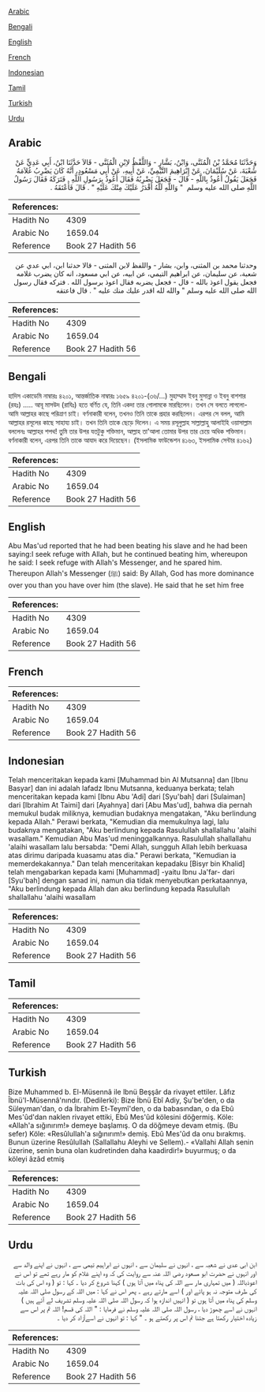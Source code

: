 [Arabic](#arabic)

[Bengali](#bengali)

[English](#english)

[French](#french)

[Indonesian](#indonesian)

[Tamil](#tamil)

[Turkish](#turkish)

[Urdu](#urdu)

## Arabic


<div dir="rtl" lang="ar" style={{fontSize:'larger',backgroundColor:'#f8f9fa',padding:20}}>
وَحَدَّثَنَا مُحَمَّدُ بْنُ الْمُثَنَّى، وَابْنُ، بَشَّارٍ - وَاللَّفْظُ لاِبْنِ الْمُثَنَّى - قَالاَ حَدَّثَنَا ابْنُ، أَبِي عَدِيٍّ عَنْ شُعْبَةَ، عَنْ سُلَيْمَانَ، عَنْ إِبْرَاهِيمَ التَّيْمِيِّ، عَنْ أَبِيهِ، عَنْ أَبِي مَسْعُودٍ، أَنَّهُ كَانَ يَضْرِبُ غُلاَمَهُ فَجَعَلَ يَقُولُ أَعُوذُ بِاللَّهِ - قَالَ - فَجَعَلَ يَضْرِبُهُ فَقَالَ أَعُوذُ بِرَسُولِ اللَّهِ ‏.‏ فَتَرَكَهُ فَقَالَ رَسُولُ اللَّهِ صلى الله عليه وسلم ‏ "‏ وَاللَّهِ لَلَّهُ أَقْدَرُ عَلَيْكَ مِنْكَ عَلَيْهِ ‏"‏ ‏.‏ قَالَ فَأَعْتَقَهُ ‏.‏
</div>
<div style={{backgroundColor:'#f8f9fa',padding:20, marginBottom: 10}}><table> <thead> <tr> <th>References:</th> <th></th> </tr> </thead> <tbody><tr><td>Hadith No</td><td>4309</td></tr><tr><td>Arabic No</td><td>1659.04</td></tr><tr><td>Reference</td><td>Book 27 Hadith 56</td></tr></tbody></table></div>


<div dir="rtl" lang="ar" style={{fontSize:'larger',backgroundColor:'#f8f9fa',padding:20}}>
وحدثنا محمد بن المثنى، وابن، بشار - واللفظ لابن المثنى - قالا حدثنا ابن، ابي عدي عن شعبة، عن سليمان، عن ابراهيم التيمي، عن ابيه، عن ابي مسعود، انه كان يضرب غلامه فجعل يقول اعوذ بالله - قال - فجعل يضربه فقال اعوذ برسول الله . فتركه فقال رسول الله صلى الله عليه وسلم " والله لله اقدر عليك منك عليه " . قال فاعتقه
</div>
<div style={{backgroundColor:'#f8f9fa',padding:20, marginBottom: 10}}><table> <thead> <tr> <th>References:</th> <th></th> </tr> </thead> <tbody><tr><td>Hadith No</td><td>4309</td></tr><tr><td>Arabic No</td><td>1659.04</td></tr><tr><td>Reference</td><td>Book 27 Hadith 56</td></tr></tbody></table></div>

## Bengali


<div dir="ltr" lang="bn" style={{fontSize:'larger',backgroundColor:'#f8f9fa',padding:20}}>
হাদিস একাডেমি নাম্বারঃ ৪২০১, আন্তর্জাতিক নাম্বারঃ ১৬৫৯ ৪২০১-(৩৬/...) মুহাম্মাদ ইবনু মুসান্না ও ইবনু বাশশার (রহঃ) ..... আবূ মাসউদ (রাযিঃ) হতে বর্ণিত যে, তিনি একদা তার গোলামকে মারছিলেন। তখন সে বলতে লাগলো- আমি আল্লাহর কাছে পরিত্রাণ চাই। বর্ণনাকারী বলেন, তখনও তিনি তাকে প্রহার করছিলেন। এরপর সে বলল, আমি আল্লাহর রসূলের কাছে সাহায্য চাই। তখন তিনি তাকে ছেড়ে দিলেন। এ সময় রসূলুল্লাহ সাল্লাল্লাহু আলাইহি ওয়াসাল্লাম বললেনঃ আল্লাহর শপথ! তুমি তার উপর যতটুকু শক্তিমান, আল্লাহ তা'আলা তোমার উপর তার চেয়ে অধিক শক্তিমান। বর্ণনাকারী বলেন, এরপর তিনি তাকে আযাদ করে দিয়েছেন। (ইসলামিক ফাউন্ডেশন ৪১৬৩, ইসলামিক সেন্টার ৪১৬২)
</div>
<div style={{backgroundColor:'#f8f9fa',padding:20, marginBottom: 10}}><table> <thead> <tr> <th>References:</th> <th></th> </tr> </thead> <tbody><tr><td>Hadith No</td><td>4309</td></tr><tr><td>Arabic No</td><td>1659.04</td></tr><tr><td>Reference</td><td>Book 27 Hadith 56</td></tr></tbody></table></div>

## English


<div dir="ltr" lang="en" style={{fontSize:'larger',backgroundColor:'#f8f9fa',padding:20}}>
Abu Mas'ud reported that he had been beating his slave and he had been saying:I seek refuge with Allah, but he continued beating him, whereupon he said: I seek refuge with Allah's Messenger, and he spared him. Thereupon Allah's Messenger (ﷺ) said: By Allah, God has more dominance over you than you have over him (the slave). He said that he set him free
</div>
<div style={{backgroundColor:'#f8f9fa',padding:20, marginBottom: 10}}><table> <thead> <tr> <th>References:</th> <th></th> </tr> </thead> <tbody><tr><td>Hadith No</td><td>4309</td></tr><tr><td>Arabic No</td><td>1659.04</td></tr><tr><td>Reference</td><td>Book 27 Hadith 56</td></tr></tbody></table></div>

## French


<div dir="ltr" lang="fr" style={{fontSize:'larger',backgroundColor:'#f8f9fa',padding:20}}>

</div>
<div style={{backgroundColor:'#f8f9fa',padding:20, marginBottom: 10}}><table> <thead> <tr> <th>References:</th> <th></th> </tr> </thead> <tbody><tr><td>Hadith No</td><td>4309</td></tr><tr><td>Arabic No</td><td>1659.04</td></tr><tr><td>Reference</td><td>Book 27 Hadith 56</td></tr></tbody></table></div>

## Indonesian


<div dir="ltr" lang="id" style={{fontSize:'larger',backgroundColor:'#f8f9fa',padding:20}}>
Telah menceritakan kepada kami [Muhammad bin Al Mutsanna] dan [Ibnu Basyar] dan ini adalah lafadz Ibnu Mutsanna, keduanya berkata; telah menceritakan kepada kami [Ibnu Abu 'Adi] dari [Syu'bah] dari [Sulaiman] dari [Ibrahim At Taimi] dari [Ayahnya] dari [Abu Mas'ud], bahwa dia pernah memukul budak miliknya, kemudian budaknya mengatakan, "Aku berlindung kepada Allah." Perawi berkata, "Kemudian dia memukulnya lagi, lalu budaknya mengatakan, "Aku berlindung kepada Rasulullah shallallahu 'alaihi wasallam." Kemudian Abu Mas'ud meninggalkannya. Rasulullah shallallahu 'alaihi wasallam lalu bersabda: "Demi Allah, sungguh Allah lebih berkuasa atas dirimu daripada kuasamu atas dia." Perawi berkata, "Kemudian ia memerdekakannya." Dan telah menceritakan kepadaku [Bisyr bin Khalid] telah mengabarkan kepada kami [Muhammad] -yaitu Ibnu Ja'far- dari [Syu'bah] dengan sanad ini, namun dia tidak menyebutkan perkataannya, "Aku berlindung kepada Allah dan aku berlindung kepada Rasulullah shallallahu 'alaihi wasallam
</div>
<div style={{backgroundColor:'#f8f9fa',padding:20, marginBottom: 10}}><table> <thead> <tr> <th>References:</th> <th></th> </tr> </thead> <tbody><tr><td>Hadith No</td><td>4309</td></tr><tr><td>Arabic No</td><td>1659.04</td></tr><tr><td>Reference</td><td>Book 27 Hadith 56</td></tr></tbody></table></div>

## Tamil


<div dir="ltr" lang="ta" style={{fontSize:'larger',backgroundColor:'#f8f9fa',padding:20}}>

</div>
<div style={{backgroundColor:'#f8f9fa',padding:20, marginBottom: 10}}><table> <thead> <tr> <th>References:</th> <th></th> </tr> </thead> <tbody><tr><td>Hadith No</td><td>4309</td></tr><tr><td>Arabic No</td><td>1659.04</td></tr><tr><td>Reference</td><td>Book 27 Hadith 56</td></tr></tbody></table></div>

## Turkish


<div dir="ltr" lang="tr" style={{fontSize:'larger',backgroundColor:'#f8f9fa',padding:20}}>
Bize Muhammed b. El-Müsennâ ile lbnü Beşşâr da rivayet ettiler. Lâfız Îbnü'l-Müsennâ'nındır. (Dedilerki): Bize İbnü Ebî Adiy, Şu'be'den, o da Süleyman'dan, o da İbrahim Et-Teymî'den, o da babasından, o da Ebû Mes'ûd'dan naklen rivayet ettiki, Ebû Mes'ûd kölesini döğermiş. Köle: «Allah'a sığınırım!» demeye başlamış. O da döğmeye devam etmiş. (Bu sefer) Köle: «Resûlullah'a sığınırım!» demiş. Ebû Mes'ûd da onu bırakmış. Bunun üzerine Resûlullah (Sallallahu Aleyhi ve Sellem).- «Vallahi Allah senin üzerine, senin buna olan kudretinden daha kaadirdir!» buyurmuş; o da köleyi âzâd etmiş
</div>
<div style={{backgroundColor:'#f8f9fa',padding:20, marginBottom: 10}}><table> <thead> <tr> <th>References:</th> <th></th> </tr> </thead> <tbody><tr><td>Hadith No</td><td>4309</td></tr><tr><td>Arabic No</td><td>1659.04</td></tr><tr><td>Reference</td><td>Book 27 Hadith 56</td></tr></tbody></table></div>

## Urdu


<div dir="rtl" lang="ur" style={{fontSize:'larger',backgroundColor:'#f8f9fa',padding:20}}>
ابن ابی عدی نے شعبہ سے ، انہوں نے سلیمان سے ، انہوں نے ابراہیم تیمی سے ، انہوں نے اپنے والد سے اور انہوں نے حضرت ابو مسعود رضی اللہ عنہ سے روایت کی کہ وہ اپنے غلام کو مار رہے تھے تو اس نے اعوذباللہ ( میں تمہاری مار سے اللہ کی پناہ میں آتا ہوں ) کہنا شروع کر دیا ۔ کہا : تو ( وہ اس کی بات کی طرف متوجہ نہ ہو پائے اور ) اسے مارتے رہے ۔ پھر اس نے کہا : میں اللہ کے رسول صلی اللہ علیہ وسلم کی پناہ میں آتا ہوں تو ( انہیں اندازہ ہوا کہ رسول اللہ صلی اللہ علیہ وسلم تشریف لے آئے ہیں ) انہوں نے اسے چھوڑ دیا ، رسول اللہ صلی اللہ علیہ وسلم نے فرمایا : " اللہ کی قسم! اللہ تم پر اس سے زیادہ اختیار رکھتا ہے جتنا تم اس پر رکھتے ہو ۔ " کہا : تو انہوں نے اسےآزاد کر دیا ۔
</div>
<div style={{backgroundColor:'#f8f9fa',padding:20, marginBottom: 10}}><table> <thead> <tr> <th>References:</th> <th></th> </tr> </thead> <tbody><tr><td>Hadith No</td><td>4309</td></tr><tr><td>Arabic No</td><td>1659.04</td></tr><tr><td>Reference</td><td>Book 27 Hadith 56</td></tr></tbody></table></div>